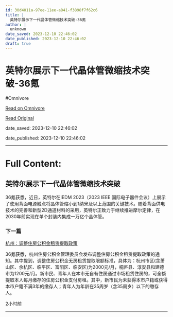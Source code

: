 ```yaml
---
id: 30d4011a-97ee-11ee-a841-f3898f7f62c6
title: |
  英特尔展示下一代晶体管微缩技术突破-36氪
author: |
  unknown
date_saved: 2023-12-10 22:46:02
date_published: 2023-12-10 22:46:02
draft: true
---
```


# 英特尔展示下一代晶体管微缩技术突破-36氪
#Omnivore

[Read on Omnivore](https://omnivore.app/me/36-18c578e0ff3)

[Read Original](https://36kr.com/newsflashes/2555811630995849?f=rss)

date_saved: 2023-12-10 22:46:02

date_published: 2023-12-10 22:46:02

--- 

# Full Content: 

## 英特尔展示下一代晶体管微缩技术突破

36氪获悉，近日，英特尔在IEDM 2023（2023 IEEE 国际电子器件会议）上展示了使用背面电源触点将晶体管缩小到1纳米及以上范围的关键技术。随着背面供电技术的完善和新型2D通道材料的采用，英特尔正致力于继续推进摩尔定律，在2030年前实现在单个封装内集成一万亿个晶体管。

### 下一篇

[杭州：调整住房公积金租赁提取政策](https://36kr.com/newsflashes/2555801696917889)

36氪获悉，杭州住房公积金管理委员会发布调整住房公积金租赁提取政策的通知。其中提到，调整住房公积金无房租赁提取限额标准，具体为：杭州市区(含萧山区、余杭区、临平区、富阳区、临安区)为2000元/月，桐庐县、淳安县和建德市为1200元/月。新市民、青年人在本市无自有住房通过市场租赁住房的，可全额提取本人每月缴存的住房公积金支付房租。其中，新市民为未获得本市户籍或获得本市户籍不满3年的缴存人；青年人为年龄在35周岁（含35周岁）以下的缴存人。

2小时前

---

